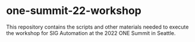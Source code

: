# one-summit-22-workshop

This repository contains the scripts and other materials needed to execute the
workshop for SIG Automation at the 2022 ONE Summit in Seattle.
